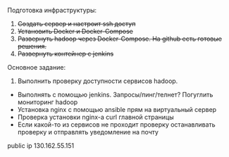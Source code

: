 Подготовка инфраструктуры:

1. ~~Создать сервер и настроит ssh доступ~~ 
2. ~~Установить Docker и Docker-Compose~~
3. ~~Развернуть hadoop через Docker-Compose. На github есть готовые решения.~~
4. ~~Развернуть контейнер с jenkins~~

Основное задание:

1. Выполнить проверку доступности сервисов hadoop. 
- Выполнять с помощью jenkins. Запросы/пинг/телнет? Погуглить мониторинг hadoop
- Установка nginx c помощью ansible прям на виртуальный сервер
- Проверка установки nginx-а curl главной страницы
- Если какой-то из сервисов не проходит проверку останавливать проверку и отправлять уведомление на почту

public ip 130.162.55.151
